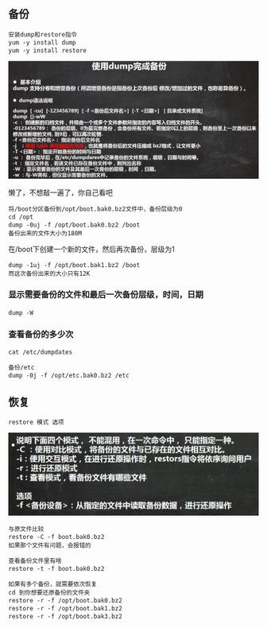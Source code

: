 ## 备份

```
安装dump和restore指令
yum -y install dump
yum -y install restore
```

![image-20221203174241731](image/35.%E5%A4%87%E4%BB%BD%E7%B3%BB%E7%BB%9F/image-20221203174241731.png)

懒了，不想敲一遍了，你自己看吧

```
将/boot分区备份到/opt/boot.bak0.bz2文件中，备份层级为0
cd /opt
dump -0uj -f /opt/boot.bak0.bz2 /boot 
备份出来的文件大小为180M
```

在/boot下创建一个新的文件，然后再次备份，层级为1

```
dump -1uj -f /opt/boot.bak1.bz2 /boot
而这次备份出来的大小只有12K
```



### 显示需要备份的文件和最后一次备份层级，时间，日期

```
dump -W
```



### 查看备份的多少次

```
cat /etc/dumpdates
```



```
备份/etc
dump -0j -f /opt/etc.bak0.bz2 /etc
```





## 恢复

```
restore 模式 选项
```

![image-20221203183538279](image/35.%E5%A4%87%E4%BB%BD%E7%B3%BB%E7%BB%9F/image-20221203183538279.png)

```
与原文件比较
restore -C -f boot.bak0.bz2
如果那个文件有问题，会报错的
```



```
查看备份文件里有啥
restore -t -f boot.bak0.bz2
```

```
如果有多个备份，就需要依次恢复
cd 到你想要还原备份的文件夹
restore -r -f /opt/boot.bak0.bz2
restore -r -f /opt/boot.bak1.bz2
restore -r -f /opt/boot.bak3.bz2
```



